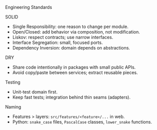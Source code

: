 Engineering Standards

SOLID
- Single Responsibility: one reason to change per module.
- Open/Closed: add behavior via composition, not modification.
- Liskov: respect contracts; use narrow interfaces.
- Interface Segregation: small, focused ports.
- Dependency Inversion: domain depends on abstractions.

DRY
- Share code intentionally in packages with small public APIs.
- Avoid copy/paste between services; extract reusable pieces.

Testing
- Unit-test domain first.
- Keep fast tests; integration behind thin seams (adapters).

Naming
- Features > layers: `src/features/<feature>/...` in web.
- Python: `snake_case` files, `PascalCase` classes, `lower_snake` functions.

